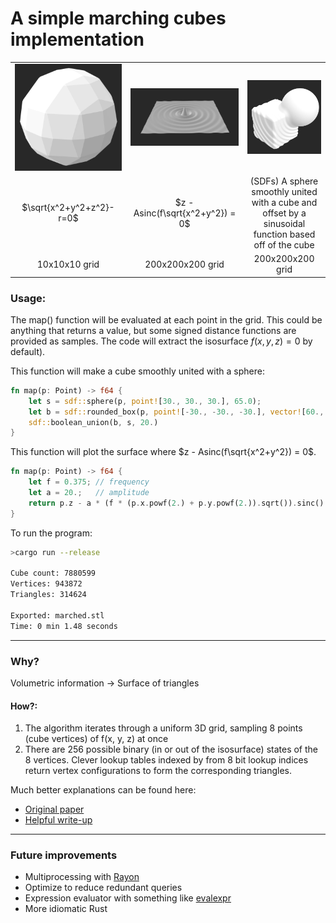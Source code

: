 # A simple marching cubes implementation
||||
|:-:|:-:|:-:|
|<img src="./img/coarse_sphere.png">|<img src="./img/sinc.png">|<img src="./img/ripple_sphere_cube.png">|
|$\sqrt{x^2+y^2+z^2}-r=0$|$z - Asinc(f\sqrt{x^2+y^2}) = 0$|(SDFs) A sphere smoothly united with a cube and offset by a sinusoidal function based off of the cube|
|10x10x10 grid|200x200x200 grid|200x200x200 grid|

### Usage:
The map() function will be evaluated at each point in the grid. This could be anything that returns a value, but some signed distance functions are provided as samples. The code will extract the isosurface $f{(x,y,z)=0}$ by default).

This function will make a cube smoothly united with a sphere:
```rust
fn map(p: Point) -> f64 {
    let s = sdf::sphere(p, point![30., 30., 30.], 65.0);
    let b = sdf::rounded_box(p, point![-30., -30., -30.], vector![60., 60., 60.], 10.);
    sdf::boolean_union(b, s, 20.)
}
```

This function will plot the surface where $z - Asinc(f\sqrt{x^2+y^2}) = 0$.
```rust
fn map(p: Point) -> f64 {
    let f = 0.375; // frequency
    let a = 20.;   // amplitude
    return p.z - a * (f * (p.x.powf(2.) + p.y.powf(2.)).sqrt()).sinc()
}
```

To run the program:
```zsh
>cargo run --release

Cube count: 7880599
Vertices: 943872
Triangles: 314624

Exported: marched.stl
Time: 0 min 1.48 seconds
```
---
### Why?
Volumetric information -> Surface of triangles

#### How?:
1. The algorithm iterates through a uniform 3D grid, sampling 8 points (cube vertices) of f(x, y, z) at once
2. There are 256 possible binary (in or out of the isosurface) states of the 8 vertices. Clever lookup tables indexed by from 8 bit lookup indices return vertex configurations to form the corresponding triangles.

Much better explanations can be found here:

- [Original paper](https://dl.acm.org/doi/pdf/10.1145/37402.37422)
- [Helpful write-up](https://paulbourke.net/geometry/polygonise/)

---
### Future improvements
- Multiprocessing with [Rayon](https://crates.io/crates/rayon)
- Optimize to reduce redundant queries
- Expression evaluator with something like [evalexpr](https://crates.io/crates/evalexpr)
- More idiomatic Rust